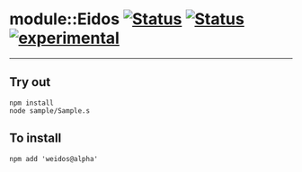 
# module::Eidos [![Status](https://img.shields.io/circleci/build/github/Wandalen/wEidos?label=Test&logo=Test)](https://circleci.com/gh/Wandalen/wEidos) [![Status](https://github.com/Wandalen/wEidos/workflows/Test/badge.svg)](https://github.com/Wandalen/wEidos/actions?query=workflow%3ATest) [![experimental](https://img.shields.io/badge/stability-experimental-orange.svg)](https://github.com/emersion/stability-badges#experimental)

___

## Try out
```
npm install
node sample/Sample.s
```

## To install
```
npm add 'weidos@alpha'
```

